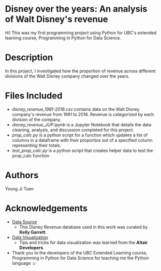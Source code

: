# Disney over the years: An analysis of Walt Disney's revenue
Hi! This was my first programming project using Python for UBC's extended learning course, Programming in Python for Data Science. 

# Description
In this project, I investigated how the proportion of revenue across different divisions of the Walt Disney company changed over the years. 

# Files Included
* _disney_revenue_1991-2016.csv_ contains data on the Walt Disney company's revenue from 1991 to 2016. Revenue is categorized by each division of the company.
* _disney_revenue_JUP.ipynb_ is a Jupyter Notebook that details the data cleaning, analysis, and discussion completed for this project.
* _prop_calc.py_ is a python script for a function which updates a list of columns in a dataframe with their proportios out of a specified column representing their totals.
* _test_prop_calc.py_ is a python script that creates helper data to test the prop_calc function

# Authors
Young Ji Tuen

# Acknowledgements
* [Data Source](https://data.world/kgarrett/disney-character-success-00-16)
    * This Disney Revenue database used in this work was curated by **Kelly Garrett**.
* [Data Visualization](https://altair-viz.github.io/user_guide/customization.html#adjusting-axis-labels)
    * Tips and tricks for data visualization was learned from the **Altair Developers**.
* Thank you to the developers of the UBC Extended Learning course, Programming in Python for Data Science for teaching me the Python language ☺️

